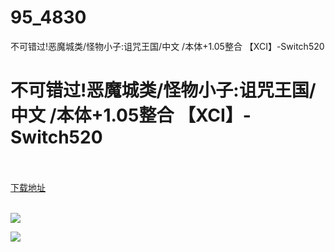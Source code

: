 # 95_4830
不可错过!恶魔城类/怪物小子:诅咒王国/中文 /本体+1.05整合 【XCI】-Switch520
# 不可错过!恶魔城类/怪物小子:诅咒王国/中文 /本体+1.05整合 【XCI】-Switch520
 <br/></br>
[下载地址](https://www.switch520.cc/article/4830 "下载地址")
<br/></br>

<p><img src="https://s1.ax1x.com/2020/06/01/t3XoPe.png"></p>
<p><img src="https://s1.ax1x.com/2020/06/01/t3Xva8.jpg"></p>

